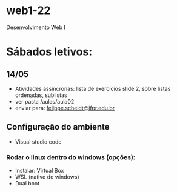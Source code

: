 # web1-22
Desenvolvimento Web I

# Sábados letivos:

## 14/05
- Atividades assíncronas: lista de exercícios slide 2, sobre listas ordenadas, sublistas
- ver pasta /aulas/aula02
- enviar para: felippe.scheidt@ifpr.edu.br

## Configuração do ambiente
- Visual studio code

### Rodar o linux dentro do windows (opções):
- Instalar: Virtual Box
- WSL (nativo do windows)
- Dual boot